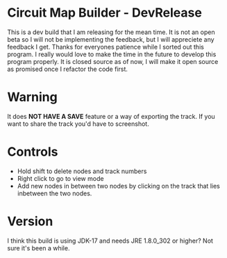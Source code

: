 # Circuit Map Builder - DevRelease
This is a dev build that I am releasing for the mean time. It is not an open beta so I will not be implementing the feedback, but I will appreciete any feedback I get. Thanks for everyones patience while I sorted out this program. I really would love to make the time in the future to develop this program properly. 
It is closed source as of now, I will make it open source as promised once I refactor the code first.
# Warning
It does **NOT HAVE A SAVE** feature or a way of exporting the track. If you want to share the track you'd have to screenshot. 
# Controls
- Hold shift to delete nodes and track numbers
- Right click to go to view mode
- Add new nodes in between two nodes by clicking on the track that lies inbetween the two nodes.
# Version
I think this build is using JDK-17 and needs JRE 1.8.0_302 or higher? Not sure it's been a while.
